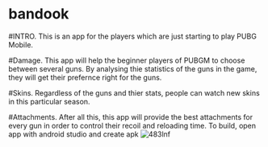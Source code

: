 # bandook
#INTRO. This is an app for the players which are just starting to play PUBG Mobile.

#Damage. This app will help the beginner players of PUBGM to choose between several guns. By analysing thie statistics of the guns in the game, they will get their prefernce right for the guns.

#Skins. Regardless of the guns and thier stats, people can watch new skins in this particular season.

#Attachments. After all this, this app will provide the best attachments for every gun in order to control their recoil and reloading time.
To build, open app with android studio and create apk
![483lnf](https://user-images.githubusercontent.com/54153978/87284054-96023900-c513-11ea-9c55-02be50a34bad.gif)

